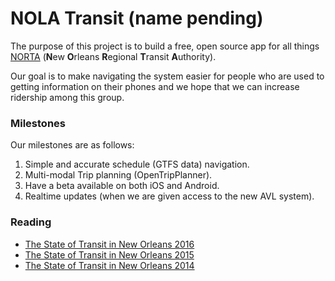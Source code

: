 # NOLA Transit (name pending)

The purpose of this project is to build a free, open source app for all things [NORTA](http://norta.com) (**N**ew **O**rleans **R**egional **T**ransit **A**uthority).

Our goal is to make navigating the system easier for people who are used to getting information on their phones and we hope that we can increase ridership among this group.

### Milestones

Our milestones are as follows:

1. Simple and accurate schedule (GTFS data) navigation.
2. Multi-modal Trip planning (OpenTripPlanner).
3. Have a beta available on both iOS and Android.
4. Realtime updates (when we are given access to the new AVL system).

### Reading

* [The State of Transit in New Orleans 2016](http://rideneworleans.org/wp-content/uploads/2016/08/Ride-New-Orleans-2016-State-of-Transit-Report.pdf)
* [The State of Transit in New Orleans 2015](http://rideneworleans.org/wp-content/uploads/2015/08/sots2015new.pdf)
* [The State of Transit in New Orleans 2014](http://rideneworleans.org/wp-content/uploads/2014/07/RideNewOrleans_StateOfTransitSystem_071614_FINAL21.pdf)
